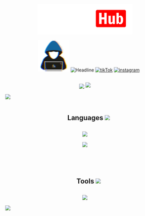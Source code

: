  <div align="center">
        <div align="center">
            <img src="mtt2.png" width="300px">
        </div>
        <div align="center">
            <ul align="center">
                <img src="https://github.com/0xAbdulKhalid/0xAbdulKhalid/raw/main/assets/mdImages/about_me.gif"
                    width="100px" />
                <img src="https://readme-typing-svg.herokuapp.com?color=%4460f3&size=32&center=true&vCenter=true&width=600&height=50&lines=Hi+%F0%9F%91%8B+I'm+Dilshan+Dinuja;"
                    alt="Headline" />
                <a href="https://www.tiktok.com/@sl_code_hub?_t=8lB3USQZmPh&_r=1">
                    <img src="https://cdn-icons-png.flaticon.com/128/3046/3046126.png" alt="tikTok" width="70"></a>
                <a href="https://youtube.com/@sL_Code_HuB?si=c6Gt4TW4xBhjLSdz">
                    <img src="https://cdn-icons-png.flaticon.com/128/3938/3938037.png" alt="instagram" width="70">
                </a>
            </ul>
        </div>
    </div>
    <br />
    <div align="center">
        <td align="center">
            <img align="center"
                src="https://github-readme-stats.anuraghazra1.vercel.app/api/top-langs/?username=dilshan615&theme=dark&hide_border=false&no-bg=true&no-frame=true&langs_count=10" />
            <img src="https://github.com/7oSkaaa/7oSkaaa/blob/main/Images/Right_Side.gif?raw=true" width=250px>
        </td>
    </div>
    <br />
    <img src="https://user-images.githubusercontent.com/73097560/115834477-dbab4500-a447-11eb-908a-139a6edaec5c.gif">
    <br />
    <div id="user-content-toc">
        <ul align="center">
            <summary>
                <h2 style="display: inline-block">Languages <img
                        src="https://camo.githubusercontent.com/94b33bd991f6c3135af747bdf27361be43e797c0fce678b62ed5aef57e9d8bd7/68747470733a2f2f6d65646961322e67697068792e636f6d2f6d656469612f51737347456d706b79454f684243623765312f67697068792e6769663f6369643d656366303565343761306e336769316266716e74716d6f62386739616964316f796a327772336473336d67373030626c267269643d67697068792e676966"
                        width="30"></h2>
            </summary>
        </ul>
    </div>
    <p align="center">
        <a href="https://skillicons.dev">
            <img src="https://skillicons.dev/icons?i=html,css,js,bootstrap,tailwind,react&perline=14" />
        </a>
    </p>
    <p align="center">
        <a href="https://skillicons.dev">
            <img src="https://skillicons.dev/icons?i=php,py,java&perline=14" />
        </a>
    </p>
    <br /><br />
    <div id="user-content-toc">
        <ul align="center">
            <summary>
                <h2 style="display: inline-block">Tools <img
                        src="https://camo.githubusercontent.com/94b33bd991f6c3135af747bdf27361be43e797c0fce678b62ed5aef57e9d8bd7/68747470733a2f2f6d65646961322e67697068792e636f6d2f6d656469612f51737347456d706b79454f684243623765312f67697068792e6769663f6369643d656366303565343761306e336769316266716e74716d6f62386739616964316f796a327772336473336d67373030626c267269643d67697068792e676966"
                        width="30"></h2>
            </summary>
        </ul>
    </div>
    <p align="center">
        <a href="https://skillicons.dev">
            <img src="https://skillicons.dev/icons?i=mysql,github,vscode,blender,git,windows,kali&perline=14" />
        </a>
    </p>
    <img src="https://user-images.githubusercontent.com/73097560/115834477-dbab4500-a447-11eb-908a-139a6edaec5c.gif">
    </div>

